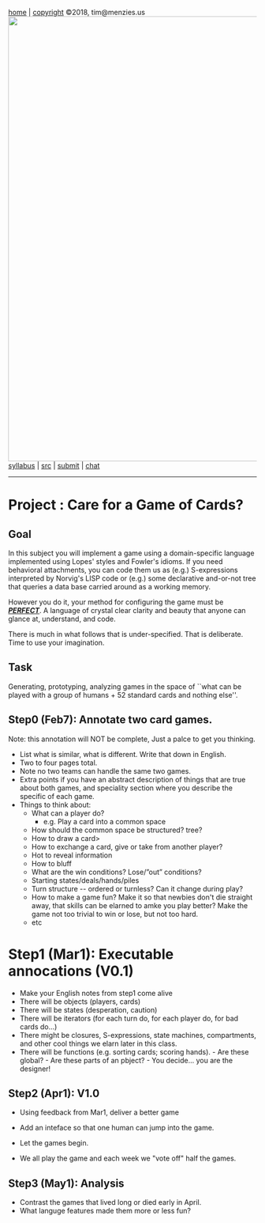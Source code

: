 
[home](http://tiny.cc/plm18) |
[copyright](https://github.com/txt/plm18/blob/master/LICENSE.md) &copy;2018, tim&commat;menzies.us
<br>
[<img width=900 src="https://raw.githubusercontent.com/txt/plm18/master/img/banner.png">](http://tiny.cc/plm18)<br>
[syllabus](https://github.com/txt/plm18/blob/master/doc/syllabus.md) |
[src](https://github.com/txt/plm18/tree/master/src) |
[submit](http://tiny.cc/plm18give) |
[chat](https://plm18.slack.com/)


______



# Project : Care for a Game of Cards?

## Goal 

In this subject you will implement a game using a domain-specific language implemented using Lopes' styles and Fowler's idioms.
If you need behavioral attachments, you can code them us as (e.g.) S-expressions interpreted by Norvig's LISP code or (e.g.)
some declarative and-or-not tree that queries a data base carried around as a working memory.

However you do it, your method for configuring the game must be <b><u><i>PERFECT</i></u></b>. A language of crystal clear clarity and beauty that anyone can glance at, understand, and code.

There is much in what follows that is under-specified. That is deliberate. Time to use your imagination.

## Task

Generating, prototyping, analyzing games in the space of ``what
can be played with a group of humans + 52 standard cards and nothing else''.

## Step0 (Feb7): Annotate two card games.

Note: this annotation will NOT be complete, Just a palce to get you thinking.

- List what is similar, what is different. Write that down in English.  
- Two to four pages total. 
- Note no two teams can handle the same two games.
- Extra points if you have an abstract description of things that are true about both games, and speciality section where you describe the specific of each game.
- Things to think about:
    - What can a player do?
         - e.g. Play a card into a common space
    - How should the common space be structured? tree?
    - How to draw a card>
    - How to exchange a card, give or take from another player?
    - Hot to reveal information
    - How to bluff 
    - What are the win conditions? Lose/”out” conditions?
    - Starting states/deals/hands/piles
    - Turn structure -- ordered or turnless? Can it change during play?
    - How to make a game fun? Make it so that newbies don't die straight away, that 
      skills can be elarned to amke you play better? Make the game not too trivial to win or lose, but not too hard.
    - etc

# Step1 (Mar1): Executable annocations (V0.1)

- Make your English notes from step1 come alive
- There will be objects (players, cards)
- There will be states (desperation, caution)
- There will be iterators (for each turn do, for each player do,  for bad cards do...)
- There might be closures, S-expressions, state machines,
  compartments, and other cool things we elarn later in this class.
- There will be functions (e.g. sorting cards; scoring hands). 
      - Are these global?
      - Are these parts of an pbject?
      - You decide... you are the designer!

## Step2 (Apr1): V1.0

- Using feedback from Mar1, deliver a better game
- Add an inteface so that one human can jump into the game.

- Let the games begin. 
- We all play the game and each week we "vote off" half the games.

## Step3 (May1): Analysis

- Contrast the games that lived long or died early in April.
- What languge features made them more or less fun?

